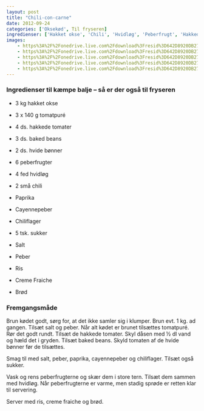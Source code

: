 ```yaml
---
layout: post
title: "Chili-con-carne"
date: 2012-09-24
categories: ['Oksekød', Til fryseren]
ingredienser: ['Hakket okse', 'Chili', 'Hvidløg', 'Peberfrugt', 'Hakkede tomater', 'Bønner']
images:
    - https%3A%2F%2Fonedrive.live.com%2Fdownload%3Fresid%3D642D8920DB2784EE!126819
    - https%3A%2F%2Fonedrive.live.com%2Fdownload%3Fresid%3D642D8920DB2784EE!126821
    - https%3A%2F%2Fonedrive.live.com%2Fdownload%3Fresid%3D642D8920DB2784EE!126820
    - https%3A%2F%2Fonedrive.live.com%2Fdownload%3Fresid%3D642D8920DB2784EE!126823
    - https%3A%2F%2Fonedrive.live.com%2Fdownload%3Fresid%3D642D8920DB2784EE!1266825
---
```


### Ingredienser til kæmpe balje – så er der også til fryseren
-   3 kg hakket okse
-   3 x 140 g tomatpuré
-   4 ds. hakkede tomater
-   3 ds. baked beans
-   2 ds. hvide bønner
-   6 peberfrugter
-   4 fed hvidløg
-   2 små chili
-   Paprika
-   Cayennepeber
-   Chiliflager 
-   5 tsk. sukker
-   Salt
-   Peber

-   Ris
-   Creme Fraiche
-   Brød

### Fremgangsmåde
Brun kødet godt, sørg for, at det ikke samler sig i klumper. Brun evt. 1 kg. ad gangen. Tilsæt salt og peber. Når alt kødet er brunet tilsættes tomatpuré. Rør det godt rundt.
Tilsæt de hakkede tomater. Skyl dåsen med ½ dl vand og hæld det i gryden. Tilsæt baked beans. Skyld tomaten af de hvide bønner før de tilsættes.

Smag til med salt, peber, paprika, cayennepeber og chiliflager. Tilsæt også sukker.

Vask og rens peberfrugterne og skær dem i store tern. Tilsæt dem sammen med hvidløg. Når peberfrugterne er varme, men stadig sprøde er retten klar til servering.

Server med ris, creme fraiche og brød.
